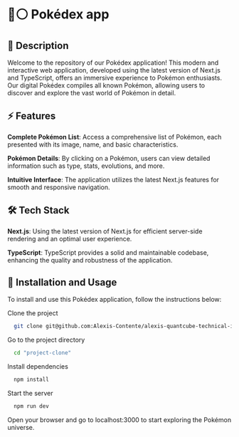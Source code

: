 # 🔴⚪️ Pokédex app

## 📍 Description

Welcome to the repository of our Pokédex application! This modern and interactive web application, developed using the latest version of Next.js and TypeScript, offers an immersive experience to Pokémon enthusiasts. Our digital Pokédex compiles all known Pokémon, allowing users to discover and explore the vast world of Pokémon in detail.

## ⚡️ Features

**Complete Pokémon List**: Access a comprehensive list of Pokémon, each presented with its image, name, and basic characteristics.

**Pokémon Details**: By clicking on a Pokémon, users can view detailed information such as type, stats, evolutions, and more.

**Intuitive Interface**: The application utilizes the latest Next.js features for smooth and responsive navigation.

## 🛠 Tech Stack

**Next.js**: Using the latest version of Next.js for efficient server-side rendering and an optimal user experience.

**TypeScript**: TypeScript provides a solid and maintainable codebase, enhancing the quality and robustness of the application.

## 🚀 Installation and Usage

To install and use this Pokédex application, follow the instructions below:

Clone the project

```bash
  git clone git@github.com:Alexis-Contente/alexis-quantcube-technical-interview.git
```

Go to the project directory

```bash
  cd "project-clone"
```

Install dependencies

```bash
  npm install
```

Start the server

```bash
  npm run dev
```

Open your browser and go to localhost:3000 to start exploring the Pokémon universe.
